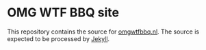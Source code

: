 OMG WTF BBQ site
================

This repository contains the source for [omgwtfbbq.nl](http://omgwtfbbq.nl). The source
is expected to be processed by [Jekyll](https://github.com/mojombo/jekyll).

